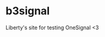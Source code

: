<head> 
  <script src="https://cdn.onesignal.com/sdks/OneSignalSDK.js" defer></script>
<script>
  window.OneSignalDeferred = window.OneSignalDeferred || [];
OneSignalDeferred.push(function(OneSignal) {
    OneSignal.init
      appId: "ab45c910-d759-4ded-8a31-ef0c5dd0cdab",
    });
  });
</script>
 <script src="https://cdn.onesignal.com/sdks/OneSignalSDK.js" defer></script>
</head>


# b3signal


Liberty's site for testing OneSignal <3

